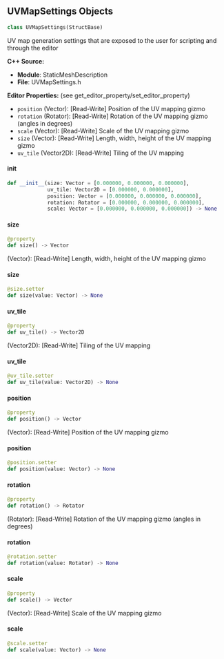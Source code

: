 ## UVMapSettings Objects

```python
class UVMapSettings(StructBase)
```

UV map generation settings that are exposed to the user for scripting and through the editor

**C++ Source:**

- **Module**: StaticMeshDescription
- **File**: UVMapSettings.h

**Editor Properties:** (see get_editor_property/set_editor_property)

- ``position`` (Vector):  [Read-Write] Position of the UV mapping gizmo
- ``rotation`` (Rotator):  [Read-Write] Rotation of the UV mapping gizmo (angles in degrees)
- ``scale`` (Vector):  [Read-Write] Scale of the UV mapping gizmo
- ``size`` (Vector):  [Read-Write] Length, width, height of the UV mapping gizmo
- ``uv_tile`` (Vector2D):  [Read-Write] Tiling of the UV mapping

<a id="unreal.UVMapSettings.__init__"></a>

#### __init__

```python
def __init__(size: Vector = [0.000000, 0.000000, 0.000000],
             uv_tile: Vector2D = [0.000000, 0.000000],
             position: Vector = [0.000000, 0.000000, 0.000000],
             rotation: Rotator = [0.000000, 0.000000, 0.000000],
             scale: Vector = [0.000000, 0.000000, 0.000000]) -> None
```

<a id="unreal.UVMapSettings.size"></a>

#### size

```python
@property
def size() -> Vector
```

(Vector):  [Read-Write] Length, width, height of the UV mapping gizmo

<a id="unreal.UVMapSettings.size"></a>

#### size

```python
@size.setter
def size(value: Vector) -> None
```

<a id="unreal.UVMapSettings.uv_tile"></a>

#### uv_tile

```python
@property
def uv_tile() -> Vector2D
```

(Vector2D):  [Read-Write] Tiling of the UV mapping

<a id="unreal.UVMapSettings.uv_tile"></a>

#### uv_tile

```python
@uv_tile.setter
def uv_tile(value: Vector2D) -> None
```

<a id="unreal.UVMapSettings.position"></a>

#### position

```python
@property
def position() -> Vector
```

(Vector):  [Read-Write] Position of the UV mapping gizmo

<a id="unreal.UVMapSettings.position"></a>

#### position

```python
@position.setter
def position(value: Vector) -> None
```

<a id="unreal.UVMapSettings.rotation"></a>

#### rotation

```python
@property
def rotation() -> Rotator
```

(Rotator):  [Read-Write] Rotation of the UV mapping gizmo (angles in degrees)

<a id="unreal.UVMapSettings.rotation"></a>

#### rotation

```python
@rotation.setter
def rotation(value: Rotator) -> None
```

<a id="unreal.UVMapSettings.scale"></a>

#### scale

```python
@property
def scale() -> Vector
```

(Vector):  [Read-Write] Scale of the UV mapping gizmo

<a id="unreal.UVMapSettings.scale"></a>

#### scale

```python
@scale.setter
def scale(value: Vector) -> None
```

<a id="unreal.BoneID"></a>